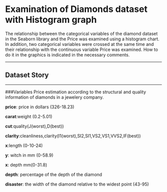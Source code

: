 # Examination of Diamonds dataset with Histogram graph

The relationship between the categorical variables of the diamond dataset in the Seaborn library and the Price was examined using a histogram chart. In addition, two categorical variables were crossed at the same time and their relationship with the continuous variable Price was examined. How to do it in the graphics is indicated in the necessary comments.


----------------------------------------------------------------
## Dataset Story
---------------------------------------------------------------

###Variables
Price estimation according to the structural and quality information of diamonds in a jewelery company.


**price**: price in dollars (326-18.23)

**carat**:weight (0.2-5.01)

**cut**:quality(J(worst),D(best))

**clarity**:cleanliness,clarity(I1(worst),SI2,SI1,VS2,VS1,VVS2,IF(best))

**x**:length (0-10-24)

**y**: witch in mm (0-58.9)

**x**: depth mm(0-31.8)

**depth**: percentage of the depth of the diamond

**disaster**: the width of the diamond relative to the widest point (43-95)



